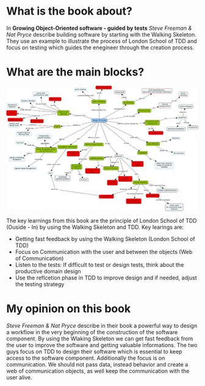 # What is the book about?
In <strong>Growing Object-Oriented software - guided by tests</strong> <em>Steve Freeman & Nat Pryce</em> describe building software by starting with the Walking Skeleton. They use an example to 
illustrate the process of London School of TDD and focus on testing which guides the enegineer through the creation process.

# What are the main blocks?
![Design Principles and red flags](https://github.com/MaddinJay/Coaching/blob/main/Practioner%20Level/One%20Pager%20Project/Images/A_philosophy_on_software_design_-_Design_Principles.jpeg)

The key learnings from this book are the principle of London School of TDD (Ouside - In) by using the Walking Skeleton and TDD. Key learings are:
- Getting fast feedback by using the Walking Skeleton (London School of TDD)
- Focus on Communication with the user and between the objects (Web of Communication)
- Listen to the tests: If difficult to test or design tests, think about the productive domain design
- Use the reflcetion phase in TDD to improve design and if needed, adjust the testing strategy

# My opinion on this book
<em>Steve Freeman & Nat Pryce</em> describe in their book a powerful way to design a workflow in the very beginning of the construction of the software component. By using the 
Wlaking Skeleton we can get fast feedback from the user to improve the software and getting valuable informations. The two guys focus on TDD to design their software which is 
essential to keep access to the software component. Additionally the focus is on communication. We should not pass data, instead behavior and create a web of communication objects, as well
keep the communication with the user alive.
